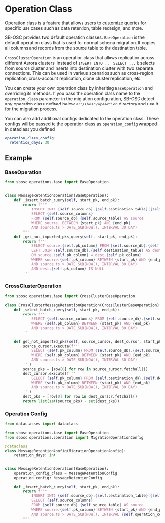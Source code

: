 # Operation Class
Operation class is a feature that allows users to customize queries for specific use cases such as data retention, table redesign, and more.  

SB-OSC provides two default operation classes. `BaseOperation` is the default operation class that is used for normal schema migration. It copies all columns and records from the source table to the destination table.   

`CrossClusterOperation` is an operation class that allows replication across different Aurora clusters. Instead of `INSERT INTO ... SELECT ...` it selects from source cluster and inserts into destination cluster with two separate connections. This can be used in various scenarios such as cross-region replication, cross-account replication, clone cluster replication, etc.

You can create your own operation class by inheriting `BaseOperation` and overriding its methods. If you pass the operation class name to the `operation_class` parameter in the migration configuration, SB-OSC detect any operation class defined below `src/sbosc/opeartion` directory and use it for the migration process.  

You can also add additional configs dedicated to the operation class. These configs will be passed to the operation class as `operation_config` wrapped in dataclass you defined.  

```yaml
operation_class_config:
  retention_days: 30
```

## Example

### BaseOperation
```python
from sbosc.operations.base import BaseOperation


class MessageRetentionOperation(BaseOperation):
    def _insert_batch_query(self, start_pk, end_pk):
        return f"""
            INSERT INTO {self.source_db}.{self.destination_table}({self.source_columns})
            SELECT {self.source_columns}
            FROM {self.source_db}.{self.source_table} AS source
            WHERE source. BETWEEN {start_pk} AND {end_pk}
            AND source.ts > DATE_SUB(NOW(), INTERVAL 30 DAY)
        """
    def _get_not_imported_pks_query(self, start_pk, end_pk):
        return f'''
            SELECT source.{self.pk_column} FROM {self.source_db}.{self.source_table} AS source
            LEFT JOIN {self.source_db}.{self.destination_table} AS dest
            ON source.{self.pk_column} = dest.{self.pk_column}
            WHERE source.{self.pk_column} BETWEEN {start_pk} AND {end_pk}
            AND source.ts > DATE_SUB(NOW(), INTERVAL 30 DAY)
            AND dest.{self.pk_column} IS NULL
        '''
```

### CrossClusterOperation
```python
from sbosc.operations.base import CrossClusterBaseOperation

class CrossClusterMessageRetentionOperation(CrossClusterBaseOperation):
    def _select_batch_query(self, start_pk, end_pk):
        return f'''
            SELECT {self.source_columns} FROM {self.source_db}.{self.source_table}
            WHERE {self.pk_column} BETWEEN {start_pk} AND {end_pk}
            AND source.ts > DATE_SUB(NOW(), INTERVAL 30 DAY)
        '''

    def get_not_imported_pks(self, source_cursor, dest_cursor, start_pk, end_pk):
        source_cursor.execute(f'''
            SELECT {self.pk_column} FROM {self.source_db}.{self.source_table}
            WHERE {self.pk_column} BETWEEN {start_pk} AND {end_pk}
            AND source.ts > DATE_SUB(NOW(), INTERVAL 30 DAY)
        ''')
        source_pks = [row[0] for row in source_cursor.fetchall()]
        dest_cursor.execute(f'''
            SELECT {self.pk_column} FROM {self.destination_db}.{self.destination_table}
            WHERE {self.pk_column} BETWEEN {start_pk} AND {end_pk}
            AND source.ts > DATE_SUB(NOW(), INTERVAL 30 DAY)
        ''')
        dest_pks = [row[0] for row in dest_cursor.fetchall()]
        return list(set(source_pks) - set(dest_pks))
```

### Operation Config
```python
from dataclasses import dataclass

from sbosc.operations.base import BaseOperation
from sbosc.operations.operation import MigrationOperationConfig

@dataclass
class MessageRetentionConfig(MigrationOperationConfig):
    retention_days: int


class MessageRetentionOperation(BaseOperation):
    operation_config_class = MessageRetentionConfig
    operation_config: MessageRetentionConfig

    def _insert_batch_query(self, start_pk, end_pk):
        return f"""
            INSERT INTO {self.source_db}.{self.destination_table}({self.source_columns})
            SELECT {self.source_columns}
            FROM {self.source_db}.{self.source_table} AS source
            WHERE source.{self.pk_column} BETWEEN {start_pk} AND {end_pk}
            AND source.ts > DATE_SUB(NOW(), INTERVAL {self.operation_config.retention_days} DAY)
        """
```
